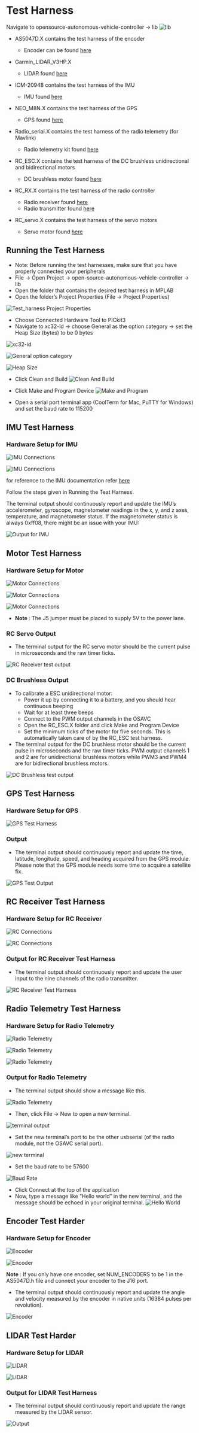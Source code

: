 # Test Harness

Navigate to opensource-autonomous-vehicle-controller -> lib
![lib](../assets/images/TestHarness/lib.png)

- AS5047D.X contains the test harness of the encoder
  - Encoder can be found [here](https://ams.com/en/as5047d)

- Garmin_LIDAR_V3HP.X
  - LIDAR found [here](https://www.garmin.com/en-US/p/578152)

- ICM-20948 contains the test harness of the IMU
  - IMU found [here](https://www.sparkfun.com/products/15335)

- NEO_M8N.X contains the test harness of the GPS
  - GPS found [here](https://store.mrobotics.io/product-p/gps001-mr.htm)

- Radio_serial.X contains the test harness of the radio telemetry (for Mavlink)
  - Radio telemetry kit found [here](https://www.sparkfun.com/products/retired/17255)

- RC_ESC.X contains the test harness of the DC brushless unidirectional and bidirectional motors
  - DC brushless motor found [here](https://qwinout.com/products/qwinout-30a-rc-brushless-esc-and-a2212-2200kv-brushless-motor-for-diy-aircraft-model-quadcopter-rc-drone-4-sets)

- RC_RX.X contains the test harness of the radio controller
  - Radio receiver found [here](https://www.frsky-rc.com/product/xsr/)
  - Radio transmitter found [here](https://www.frsky-rc.com/product/taranis-x9-lite/)

- RC_servo.X contains the test harness of the servo motors
  - Servo motor found [here](https://www.digikey.com/en/products/detail/terasic-inc/FXX-3037-TOP/7044113)

## Running the Test Harness

- Note: Before running the test harnesses, make sure that you have properly connected your peripherals
- File -> Open Project -> open-source-autonomous-vehicle-controller -> lib
- Open the folder that contains the desired test harness in MPLAB
- Open the folder’s Project Properties (File -> Project Properties)

![Test_harness Project Properties](../assets/images/first_project/projectProperties.png)

- Choose Connected Hardware Tool to PICkit3
- Navigate to xc32-ld -> choose General as the option category -> set the Heap Size (bytes) to be 0 bytes

![xc32-id](../assets/images/first_project/xc32id.png)

![General option category](../assets/images/first_project/general.png)

![Heap Size](../assets/images/first_project/bytes.png)

- Click Clean and Build ![Clean And Build](../assets/images/TestHarness/CleanAndBuild.png)

- Click Make and Program Device ![Make and Program](../assets/images/TestHarness/MakeAndProgram.png)
- Open a serial port terminal app (CoolTerm for Mac, PuTTY for Windows) and set the baud rate to 115200

## IMU Test Harness

### Hardware Setup for IMU

![IMU Connections](../assets/images/TestHarness/IMU1.png)

![IMU Connections](../assets/images/TestHarness/IMU2.jpg)

for reference to the IMU documentation refer [here](https://learn.sparkfun.com/tutorials/sparkfun-9dof-imu-icm-20948-breakout-hookup-guide)

<!-- ### Software Setup for IMU

- File -> Open Project
![Open Project](../assets/images/first_project/openProject.png)

- Now navigate to -> open-source-autonomous-vehicle-controller -> lib -> Test_harness.X
you would be able to see the below window with the serial project open

- Now Open Test_harness.X Project Properties (File -> Project Properties)
![Test_harness Project Properties](../assets/images/first_project/projectProperties.png)

- Choose Connected Hardware Tool to PICkit3

- Navigate to xc32-ld
![xc32-id](../assets/images/first_project/xc32id.png)

- Choose General as the option category
![General option category](../assets/images/first_project/general.png)

- set the Heap Size (bytes) to be 8000 bytes
![Heap Size](../assets/images/first_project/bytes.png)

- Click OK to save the modified Project Properties
![OK](../assets/images/first_project/ok.jpg)

- In the main.c file, set the IMU_test boolean as TRUE

- Click Clean and Build
![Clean and Build](../assets/images/first_project/CleanBuild.png)

- Click Make and Program Device
![Make and Program Device](../assets/images/first_project/MakeProgram.png)

- Open your preset serial terminal application (CoolTerm) -->
Follow the steps given in Running the Teat Harness.

The terminal output should continuously report and update the IMU’s accelerometer, gyroscope, magnetometer readings in the x, y, and z axes, temperature, and magnetometer status. If the magnetometer status is always 0xff08, there might be an issue with your IMU:

![Output for IMU](../assets/images/TestHarness/IMU4.png)

## Motor Test Harness

### Hardware Setup for Motor

![Motor Connections](../assets/images/TestHarness/MotorTest1.jpg)

![Motor Connections](../assets/images/TestHarness/MotorTest2.jpg)

![Motor Connections](../assets/images/TestHarness/MotorTest3.jpg)

- **Note** :  The J5 jumper must be placed to supply 5V to the power lane.

<!-- ### Software Setup for Motor

- In the main.c file, set the Servo_test boolean as TRUE or the Brushless_test boolean as TRUE depending on if you have a servo or brushless motor.

- Click Clean and Build
![Clean and Build](../assets/images/first_project/CleanBuild.png)

- Click Make and Program Device
![Make and Program Device](../assets/images/first_project/MakeProgram.png)

- Open your preset serial terminal application (CoolTerm) -->

### RC Servo Output

- The terminal output for the RC servo motor should be the current pulse in microseconds and the raw timer ticks.

![RC Receiver test output](../assets/images/TestHarness/RC4.png)

### DC Brushless Output

- To calibrate a ESC unidirectional motor:
  - Power it up by connecting it to a battery, and you should hear continuous beeping
  - Wait for at least three beeps
  - Connect to the PWM output channels in the OSAVC
  - Open the RC_ESC.X folder and click Make and Program Device
  - Set the minimum ticks of the motor for five seconds. This is automatically taken care of by the RC_ESC test harness.
- The terminal output for the DC brushless motor should be the current pulse in microseconds and the raw timer ticks. PWM output channels 1 and 2 are for unidirectional brushless motors while PWM3 and PWM4 are for bidirectional brushless motors.

![DC Brushless test output](../assets/images/TestHarness/DC.png)

## GPS Test Harness

### Hardware Setup for GPS

![GPS Test Harness](../assets/images/TestHarness/GPS1.jpg)

<!-- ### Software Setup for GPS

- In the main.c file, set the GPS_test boolean as TRUE.

- Click Clean and Build
![Clean and Build](../assets/images/first_project/CleanBuild.png)

- Click Make and Program Device
![Make and Program Device](../assets/images/first_project/MakeProgram.png)

- Open your preset serial terminal application (CoolTerm)

Output should be: -->

### Output

- The terminal output should continuously report and update the time, latitude, longitude, speed, and heading acquired from the GPS module. Please note that the GPS module needs some time to acquire a satellite fix.

![GPS Test Output](../assets/images/TestHarness/GPS3.png)

## RC Receiver Test Harness

### Hardware Setup for RC Receiver

![RC Connections](../assets/images/TestHarness/RC1.png)

![RC Connections](../assets/images/TestHarness/RC2.jpg)

<!-- ### Software Setup for RC Receiver

- In the main.c file, set the Radio_test boolean as TRUE.

- Click Clean and Build
![Clean and Build](../assets/images/first_project/CleanBuild.png)

- Click Make and Program Device
![Make and Program Device](../assets/images/first_project/MakeProgram.png)

- Open your preset serial terminal application (CoolTerm) -->

### Output for RC Receiver Test Harness

- The terminal output should continuously report and update the user input to the nine channels of the radio transmitter.

![RC Receiver Test Harness](../assets/images//TestHarness/RC3.png)

## Radio Telemetry Test Harness

### Hardware Setup for Radio Telemetry

![Radio Telemetry](../assets/images/TestHarness/RadioT1.png)

![Radio Telemetry](../assets/images/TestHarness/RadioT2.jpg)

![Radio Telemetry](../assets/images/TestHarness/RadioT3.jpg)

### Output for Radio Telemetry

- The terminal output should show a message like this.

![Radio Telemetry](../assets/images/TestHarness/RT5.png)

- Then, click File -> New to open a new terminal.

![terminal output](../assets/images/TestHarness/RT1.png)

- Set the new terminal’s port to be the other usbserial (of the radio module, not the OSAVC serial port).

![new terminal](../assets/images/TestHarness/RT2.png)

- Set the baud rate to be 57600

![Baud Rate](../assets/images/TestHarness/RT3.png)

- Click Connect at the top of the application
- Now, type a message like “Hello world” in the new terminal, and the message should be echoed in your original terminal.
![Hello World](../assets/images/TestHarness/RT4.png)

## Encoder Test Harder

### Hardware Setup for Encoder

![Encoder](../assets/images/TestHarness/Encoder.png)

![Encoder](../assets/images/TestHarness/Encoder2.jpg)

**Note** : If you only have one encoder, set NUM_ENCODERS to be 1 in the AS5047D.h file and connect your encoder to the J16 port.

- The terminal output should continuously report and update the angle and velocity measured by the encoder in native units (16384 pulses per revolution).

![Encoder](../assets/images/TestHarness/EncoderOutput.png)

## LIDAR Test Harder

### Hardware Setup for LIDAR

![LIDAR](../assets/images/TestHarness/LIDAR1.png)

![LIDAR](../assets/images/TestHarness/LIDAR2.jpg)

### Output for LIDAR Test Harness

- The terminal output should continuously report and update the range measured by the LIDAR sensor.

![Output](../assets/images/TestHarness/LIDAR3.png)

<!-- ## Mavlink Test Harness

### Hardware Setup for Mavlink

![Mavlink Test Harness](../assets/images//TestHarness/MavLink1.png)

![Mavlink Test Harness](../assets/images//TestHarness/MavLink2.jpg)

![Mavlink Test Harness](../assets/images//TestHarness/MavLink3.jpg)

### Software Setup for RC Mavlink

- Open QGroundControl

![QGroundControl](../assets/images//TestHarness/Mavlink4.png)

- In the main.c file, set the Heartbeat_test boolean as TRUE.

- Click Clean and Build
![Clean and Build](../assets/images/first_project/CleanBuild.png)

- Click Make and Program Device
![Make and Program Device](../assets/images/first_project/MakeProgram.png)

- In QGroundControl, make sure that the upper left hand corner says “Armed”

- Click on the Q in the upper left hand corner for the menu to appear

![QGroundControl](../assets/images//TestHarness/Mavlink5.png)

- Click on Analyze Tools -> MAVlink Inspector

![QGroundControl](../assets/images//TestHarness/Mavlink6.png)

- Make sure that you’re receiving a heartbeat -->
